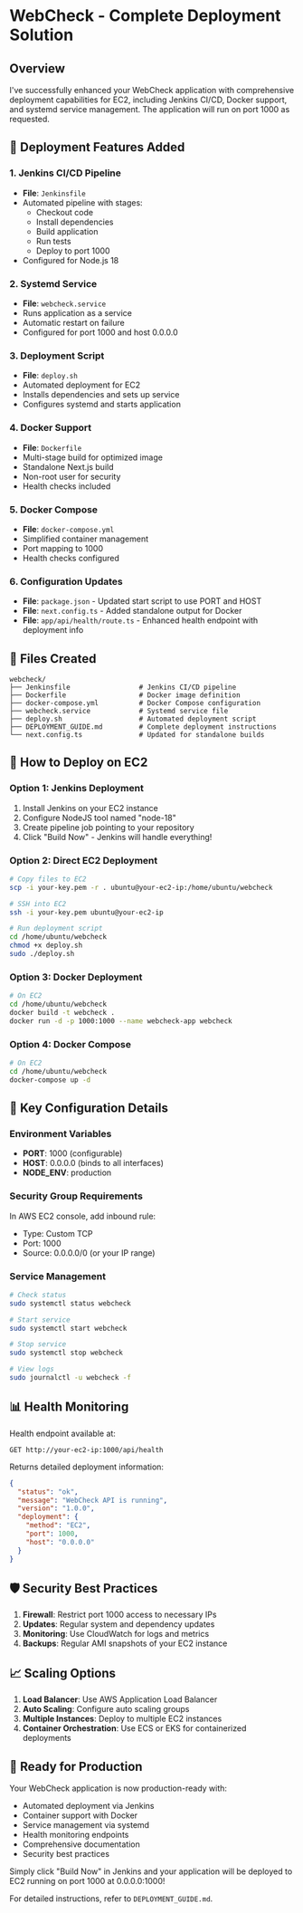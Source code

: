 # WebCheck - Complete Deployment Solution

## Overview
I've successfully enhanced your WebCheck application with comprehensive deployment capabilities for EC2, including Jenkins CI/CD, Docker support, and systemd service management. The application will run on port 1000 as requested.

## 🚀 Deployment Features Added

### 1. **Jenkins CI/CD Pipeline**
- **File**: `Jenkinsfile`
- Automated pipeline with stages:
  - Checkout code
  - Install dependencies
  - Build application
  - Run tests
  - Deploy to port 1000
- Configured for Node.js 18

### 2. **Systemd Service**
- **File**: `webcheck.service`
- Runs application as a service
- Automatic restart on failure
- Configured for port 1000 and host 0.0.0.0

### 3. **Deployment Script**
- **File**: `deploy.sh`
- Automated deployment for EC2
- Installs dependencies and sets up service
- Configures systemd and starts application

### 4. **Docker Support**
- **File**: `Dockerfile`
- Multi-stage build for optimized image
- Standalone Next.js build
- Non-root user for security
- Health checks included

### 5. **Docker Compose**
- **File**: `docker-compose.yml`
- Simplified container management
- Port mapping to 1000
- Health checks configured

### 6. **Configuration Updates**
- **File**: `package.json` - Updated start script to use PORT and HOST
- **File**: `next.config.ts` - Added standalone output for Docker
- **File**: `app/api/health/route.ts` - Enhanced health endpoint with deployment info

## 📁 Files Created

```
webcheck/
├── Jenkinsfile                 # Jenkins CI/CD pipeline
├── Dockerfile                  # Docker image definition
├── docker-compose.yml          # Docker Compose configuration
├── webcheck.service            # Systemd service file
├── deploy.sh                   # Automated deployment script
├── DEPLOYMENT_GUIDE.md         # Complete deployment instructions
└── next.config.ts              # Updated for standalone builds
```

## 🎯 How to Deploy on EC2

### Option 1: Jenkins Deployment
1. Install Jenkins on your EC2 instance
2. Configure NodeJS tool named "node-18"
3. Create pipeline job pointing to your repository
4. Click "Build Now" - Jenkins will handle everything!

### Option 2: Direct EC2 Deployment
```bash
# Copy files to EC2
scp -i your-key.pem -r . ubuntu@your-ec2-ip:/home/ubuntu/webcheck

# SSH into EC2
ssh -i your-key.pem ubuntu@your-ec2-ip

# Run deployment script
cd /home/ubuntu/webcheck
chmod +x deploy.sh
sudo ./deploy.sh
```

### Option 3: Docker Deployment
```bash
# On EC2
cd /home/ubuntu/webcheck
docker build -t webcheck .
docker run -d -p 1000:1000 --name webcheck-app webcheck
```

### Option 4: Docker Compose
```bash
# On EC2
cd /home/ubuntu/webcheck
docker-compose up -d
```

## 🔧 Key Configuration Details

### Environment Variables
- **PORT**: 1000 (configurable)
- **HOST**: 0.0.0.0 (binds to all interfaces)
- **NODE_ENV**: production

### Security Group Requirements
In AWS EC2 console, add inbound rule:
- Type: Custom TCP
- Port: 1000
- Source: 0.0.0.0/0 (or your IP range)

### Service Management
```bash
# Check status
sudo systemctl status webcheck

# Start service
sudo systemctl start webcheck

# Stop service
sudo systemctl stop webcheck

# View logs
sudo journalctl -u webcheck -f
```

## 📊 Health Monitoring

Health endpoint available at:
```
GET http://your-ec2-ip:1000/api/health
```

Returns detailed deployment information:
```json
{
  "status": "ok",
  "message": "WebCheck API is running",
  "version": "1.0.0",
  "deployment": {
    "method": "EC2",
    "port": 1000,
    "host": "0.0.0.0"
  }
}
```

## 🛡️ Security Best Practices

1. **Firewall**: Restrict port 1000 access to necessary IPs
2. **Updates**: Regular system and dependency updates
3. **Monitoring**: Use CloudWatch for logs and metrics
4. **Backups**: Regular AMI snapshots of your EC2 instance

## 📈 Scaling Options

1. **Load Balancer**: Use AWS Application Load Balancer
2. **Auto Scaling**: Configure auto scaling groups
3. **Multiple Instances**: Deploy to multiple EC2 instances
4. **Container Orchestration**: Use ECS or EKS for containerized deployments

## 🎯 Ready for Production

Your WebCheck application is now production-ready with:
- Automated deployment via Jenkins
- Container support with Docker
- Service management via systemd
- Health monitoring endpoints
- Comprehensive documentation
- Security best practices

Simply click "Build Now" in Jenkins and your application will be deployed to EC2 running on port 1000 at 0.0.0.0:1000!

For detailed instructions, refer to `DEPLOYMENT_GUIDE.md`.